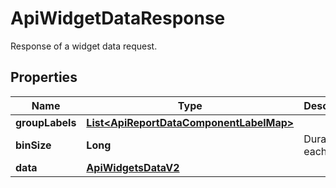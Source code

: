 

# ApiWidgetDataResponse

Response of a widget data request.

## Properties

| Name | Type | Description | Notes |
|------------ | ------------- | ------------- | -------------|
|**groupLabels** | [**List&lt;ApiReportDataComponentLabelMap&gt;**](ApiReportDataComponentLabelMap.md) |  |  [optional] |
|**binSize** | **Long** | Duration of each bin. |  [optional] |
|**data** | [**ApiWidgetsDataV2**](ApiWidgetsDataV2.md) |  |  [optional] |



